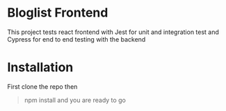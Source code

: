 # Bloglist Frontend

This project tests react frontend with Jest for unit and integration test and Cypress for end to end testing with the backend

# Installation

First clone the repo then
> npm install
and you are ready to go
